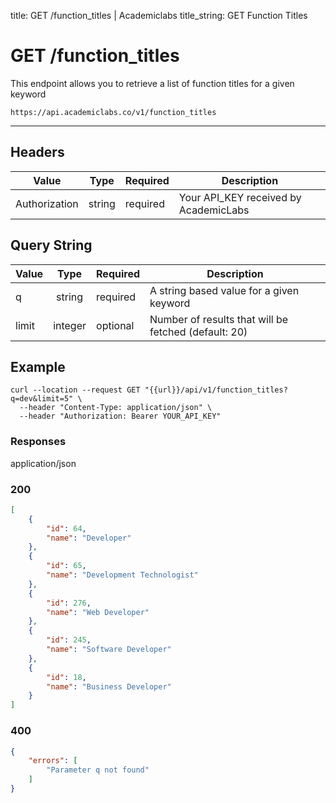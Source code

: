 title: GET /function_titles | Academiclabs
title_string: <span class="t-get">GET</span> Function Titles

# <span class="t-get">GET</span>  /function_titles

This endpoint allows you to retrieve a list of function titles for a given keyword

```
https://api.academiclabs.co/v1/function_titles
```

---

## Headers

|  Value   |      Type      |  Required | Description |
| -------- |:--------------:|-----------|-----------|
| Authorization  | string | required | Your API_KEY received by AcademicLabs|


## Query String

|  Value   |      Type      |  Required | Description |
| -------- |:--------------:|-----------|-----------|
| q  | string | required | A string based value for a given keyword|
| limit  | integer | optional | Number of results that will be fetched (default: 20)|


## Example

```curl
curl --location --request GET "{{url}}/api/v1/function_titles?q=dev&limit=5" \
  --header "Content-Type: application/json" \
  --header "Authorization: Bearer YOUR_API_KEY"
```


### Responses

<span class="response-type" >application/json</span>

### <span class="circle-green"></span>200

```json
[
    {
        "id": 64,
        "name": "Developer"
    },
    {
        "id": 65,
        "name": "Development Technologist"
    },
    {
        "id": 276,
        "name": "Web Developer"
    },
    {
        "id": 245,
        "name": "Software Developer"
    },
    {
        "id": 18,
        "name": "Business Developer"
    }
]
```

### <span class="circle-red"></span>400

```json
{
    "errors": [
        "Parameter q not found"
    ]
}
```
